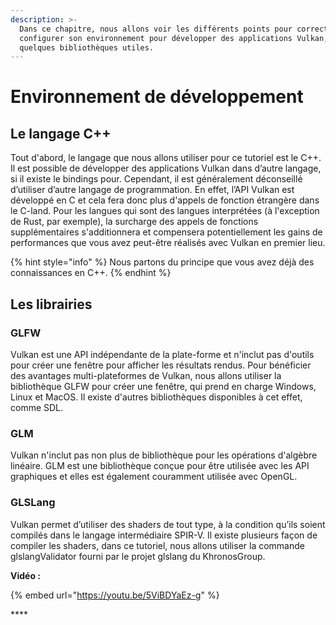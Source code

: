 ```yaml
---
description: >-
  Dans ce chapitre, nous allons voir les différents points pour correctement
  configurer son environnement pour développer des applications Vulkan, avec
  quelques bibliothèques utiles.
---
```


# Environnement de développement

## Le langage C++

Tout d'abord, le langage que nous allons utiliser pour ce tutoriel est le C++. Il est possible de développer des applications Vulkan dans d’autre langage, si il existe le bindings pour. Cependant, il est généralement déconseillé d’utiliser d’autre langage de programmation. En effet, l’API Vulkan est développé en C et cela fera donc plus d'appels de fonction étrangère dans le C-land. Pour les langues qui sont des langues interprétées \(à l'exception de Rust, par exemple\), la surcharge des appels de fonctions supplémentaires s'additionnera et compensera potentiellement les gains de performances que vous avez peut-être réalisés avec Vulkan en premier lieu.

{% hint style="info" %}
Nous partons du principe que vous avez déjà des connaissances en C++.
{% endhint %}

## Les librairies

### GLFW

Vulkan est une API indépendante de la plate-forme et n'inclut pas d'outils pour créer une fenêtre pour afficher les résultats rendus. Pour bénéficier des avantages multi-plateformes de Vulkan, nous allons utiliser la bibliothèque GLFW pour créer une fenêtre, qui prend en charge Windows, Linux et MacOS. Il existe d'autres bibliothèques disponibles à cet effet, comme SDL.

### GLM

Vulkan n'inclut pas non plus de bibliothèque pour les opérations d'algèbre linéaire. GLM est une bibliothèque conçue pour être utilisée avec les API graphiques et elles est également couramment utilisée avec OpenGL.

### GLSLang

Vulkan permet d’utiliser des shaders de tout type, à la condition qu’ils soient compilés dans le langage intermédiaire SPIR-V. Il existe plusieurs façon de compiler les shaders, dans ce tutoriel, nous allons utiliser la commande glslangValidator fourni par le projet glslang du KhronosGroup.

**Vidéo :**

{% embed url="https://youtu.be/5ViBDYaEz-g" %}

\*\*\*\*

